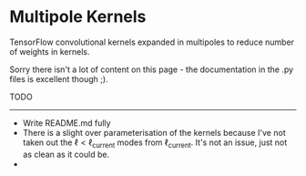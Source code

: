 # Multipole Kernels
TensorFlow convolutional kernels expanded in multipoles to reduce number of weights in kernels.

Sorry there isn't a lot of content on this page - the documentation in the .py files is excellent though ;).

TODO
____
- Write README.md fully
- There is a slight over parameterisation of the kernels because I've not taken out the $\ell<\ell_\textrm{current}$ modes from $\ell_\textrm{current}$. It's not an issue, just not as clean as it could be.
- 
